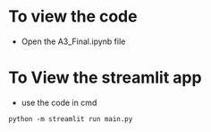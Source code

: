 # To view the code
- Open the A3_Final.ipynb file
# To View the streamlit app
- use the code in cmd
```
python -m streamlit run main.py
```
